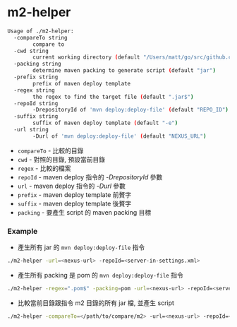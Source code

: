 # m2-helper

```sh
Usage of ./m2-helper:
  -compareTo string
    	compare to
  -cwd string
    	current working directory (default "/Users/matt/go/src/github.com/softleader/m2-helper")
  -packing string
    	determine maven packing to generate script (default "jar")
  -prefix string
    	prefix of maven deploy template
  -regex string
    	the regex to find the target file (default ".jar$")
  -repoId string
    	-DrepositoryId of 'mvn deploy:deploy-file' (default "REPO_ID")
  -suffix string
    	suffix of maven deploy template (default "-e")
  -url string
    	-Durl of 'mvn deploy:deploy-file' (default "NEXUS_URL")
```

- `compareTo` - 比較的目錄
- `cwd` - 對照的目錄, 預設當前目錄
- `regex` - 比較的檔案
- `repoId` - maven deploy 指令的 *-DrepositoryId* 參數
- `url` - maven deploy 指令的 *-Durl* 參數
- `prefix` - maven deploy template 前贅字
- `suffix` - maven deploy template 後贅字
- `packing` - 要產生 script 的 maven packing 目標

### Example

- 產生所有 jar 的 `mvn deploy:deploy-file` 指令

```sh
./m2-helper -url=<nexus-url> -repoId=<server-in-settings.xml>
```

- 產生所有 packing 是 pom 的 `mvn deploy:deploy-file` 指令

```sh
./m2-helper -regex=".pom$" -packing=pom -url=<nexus-url> -repoId=<server-in-settings.xml>
```

- 比較當前目錄跟指令 m2 目錄的所有 jar 檔, 並產生 script

```sh
./m2-helper -compareTo=</path/to/compare/m2> -url=<nexus-url> -repoId=<server-in-settings.xml>
```
